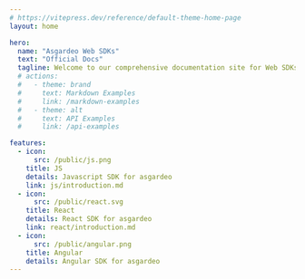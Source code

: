 ```yaml
---
# https://vitepress.dev/reference/default-theme-home-page
layout: home

hero:
  name: "Asgardeo Web SDKs"
  text: "Official Docs"
  tagline: Welcome to our comprehensive documentation site for Web SDKs for Asgardeo! <br>Here, you'll find everything you need to seamlessly integrate Asgardeo's authentication and identity management solutions into your application.
  # actions:
  #   - theme: brand
  #     text: Markdown Examples
  #     link: /markdown-examples
  #   - theme: alt
  #     text: API Examples
  #     link: /api-examples

features:
  - icon:
      src: /public/js.png
    title: JS
    details: Javascript SDK for asgardeo
    link: js/introduction.md
  - icon:
      src: /public/react.svg
    title: React
    details: React SDK for asgardeo
    link: react/introduction.md
  - icon:
      src: /public/angular.png
    title: Angular
    details: Angular SDK for asgardeo
---
```

